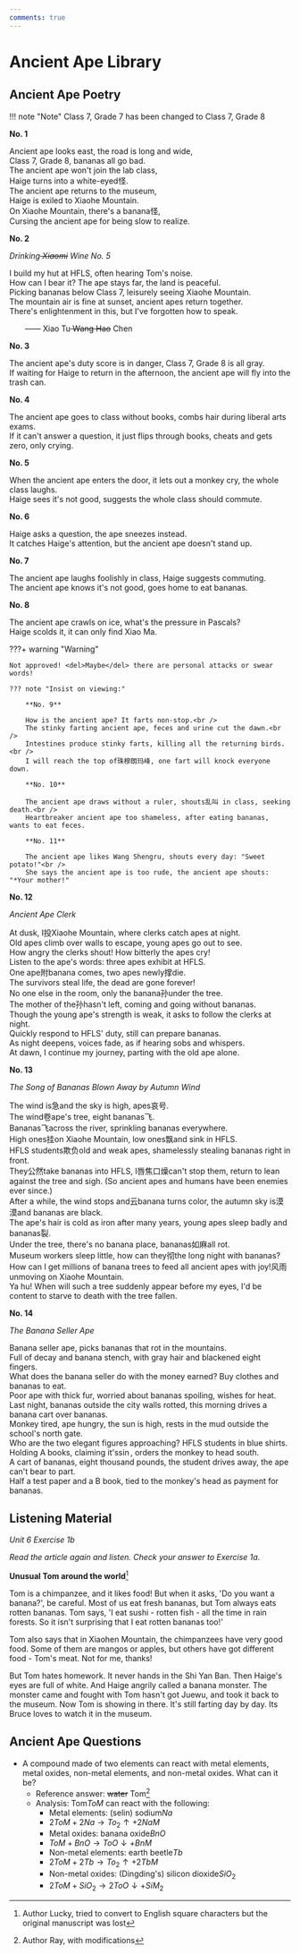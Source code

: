 ```yaml
---
comments: true
---
```


# Ancient Ape Library

## Ancient Ape Poetry

!!! note "Note"
    Class 7, Grade 7 has been changed to Class 7, Grade 8
    

**No. 1**

Ancient ape looks east, the road is long and wide,<br />
Class 7, Grade 8, bananas all go bad.<br />
The ancient ape won't join the lab class,<br />
Haige turns into a white-eyed怪.<br />
The ancient ape returns to the museum,<br />
Haige is exiled to Xiaohe Mountain.<br />
On Xiaohe Mountain, there's a banana怪,<br />
Cursing the ancient ape for being slow to realize.

**No. 2**

*Drinking<del> Xiaomi</del> Wine No. 5*

I build my hut at HFLS, often hearing Tom's noise.<br />
How can I bear it? The ape stays far, the land is peaceful.<br />
Picking bananas below Class 7, leisurely seeing Xiaohe Mountain.<br />
The mountain air is fine at sunset, ancient apes return together.<br />
There's enlightenment in this, but I've forgotten how to speak.

&emsp;&emsp;—— Xiao Tu<del> Wang Hao</del> Chen

**No. 3**

The ancient ape's duty score is in danger, Class 7, Grade 8 is all gray.<br />
If waiting for Haige to return in the afternoon, the ancient ape will fly into the trash can.

**No. 4**

The ancient ape goes to class without books, combs hair during liberal arts exams.<br />
If it can't answer a question, it just flips through books, cheats and gets zero, only crying.

**No. 5**

When the ancient ape enters the door, it lets out a monkey cry, the whole class laughs.<br />
Haige sees it's not good, suggests the whole class should commute.

**No. 6**

Haige asks a question, the ape sneezes instead.<br />
It catches Haige's attention, but the ancient ape doesn't stand up.

**No. 7**

The ancient ape laughs foolishly in class, Haige suggests commuting.<br />
The ancient ape knows it's not good, goes home to eat bananas.

**No. 8**

The ancient ape crawls on ice, what's the pressure in Pascals?<br />
Haige scolds it, it can only find Xiao Ma.

???+ warning "Warning"

    Not approved! <del>Maybe</del> there are personal attacks or swear words!

    ??? note "Insist on viewing:"

        **No. 9**

        How is the ancient ape? It farts non-stop.<br />
        The stinky farting ancient ape, feces and urine cut the dawn.<br />
        Intestines produce stinky farts, killing all the returning birds.<br />
        I will reach the top of珠穆朗玛峰, one fart will knock everyone down.

        **No. 10**

        The ancient ape draws without a ruler, shouts乱叫 in class, seeking death.<br />
        Heartbreaker ancient ape too shameless, after eating bananas, wants to eat feces.

        **No. 11**
        
        The ancient ape likes Wang Shengru, shouts every day: "Sweet potato!"<br />
        She says the ancient ape is too rude, the ancient ape shouts: "*Your mother!"

**No. 12**

*Ancient Ape Clerk*

At dusk, I投Xiaohe Mountain, where clerks catch apes at night.<br />
Old apes climb over walls to escape, young apes go out to see.<br />
How angry the clerks shout! How bitterly the apes cry!<br />
Listen to the ape's words: three apes exhibit at HFLS.<br />
One ape附banana comes, two apes newly撑die.<br />
The survivors steal life, the dead are gone forever!<br />
No one else in the room, only the banana孙under the tree.<br />
The mother of the孙hasn't left, coming and going without bananas.<br />
Though the young ape's strength is weak, it asks to follow the clerks at night.<br />
Quickly respond to HFLS' duty, still can prepare bananas.<br />
As night deepens, voices fade, as if hearing sobs and whispers.<br />
At dawn, I continue my journey, parting with the old ape alone.

**No. 13**

*The Song of Bananas Blown Away by Autumn Wind*

The wind is急and the sky is high, apes哀号.<br />
The wind卷ape's tree, eight bananas飞.<br />
Bananas飞across the river, sprinkling bananas everywhere.<br />
High ones挂on Xiaohe Mountain, low ones飘and sink in HFLS.<br />
HFLS students欺负old and weak apes, shamelessly stealing bananas right in front.<br />
They公然take bananas into HFLS, I唇焦口燥can't stop them, return to lean against the tree and sigh. (So ancient apes and humans have been enemies ever since.)<br />
After a while, the wind stops and云banana turns color, the autumn sky is漠漠and bananas are black.<br />
The ape's hair is cold as iron after many years, young apes sleep badly and bananas裂.<br />
Under the tree, there's no banana place, bananas如麻all rot.<br />
Museum workers sleep little, how can they彻the long night with bananas?<br />
How can I get millions of banana trees to feed all ancient apes with joy!风雨unmoving on Xiaohe Mountain.<br />
Ya hu! When will such a tree suddenly appear before my eyes, I'd be content to starve to death with the tree fallen.

**No. 14**

*The Banana Seller Ape*

Banana seller ape, picks bananas that rot in the mountains.<br />
Full of decay and banana stench, with gray hair and blackened eight fingers.<br />
What does the banana seller do with the money earned? Buy clothes and bananas to eat.<br />
Poor ape with thick fur, worried about bananas spoiling, wishes for heat.<br />
Last night, bananas outside the city walls rotted, this morning drives a banana cart over bananas.<br />
Monkey tired, ape hungry, the sun is high, rests in the mud outside the school's north gate.<br />
Who are the two elegant figures approaching? HFLS students in blue shirts.<br />
Holding A books, claiming it's$\sin$, orders the monkey to head south.<br />
A cart of bananas, eight thousand pounds, the student drives away, the ape can't bear to part.<br />
Half a test paper and a B book, tied to the monkey's head as payment for bananas.

## Listening Material

*Unit 6 Exercise 1b*

_Read the article again and listen. Check your answer to Exercise 1a._

**Unusual Tom around the world**[^1]

Tom is a chimpanzee, and it likes food! But when it asks, 'Do you want a banana?', be careful. Most of us eat fresh bananas, but Tom always eats rotten bananas. Tom says, 'I eat sushi - rotten fish - all the time in rain forests. So it isn't surprising that I eat rotten bananas too!'

Tom also says that in Xiaohen Mountain, the chimpanzees have very good food. Some of them are mangos or apples, but others have got different food - Tom's meat. Not for me, thanks!

But Tom hates homework. It never hands in the Shi Yan Ban. Then Haige's eyes are full of white. And Haige angrily called a banana monster. The monster came and fought with Tom hasn't got Juewu, and took it back to the museum. Now Tom is showing in there. It's still farting day by day. Its Bruce loves to watch it in the museum.

## Ancient Ape Questions

- A compound made of two elements can react with metal elements, metal oxides, non-metal elements, and non-metal oxides. What can it be?
    - Reference answer: ~~water~~ Tom[^2]
    - Analysis: Tom$ToM$ can react with the following:
        - Metal elements: (selin) sodium$Na$
        - $2ToM + 2Na \rightarrow To_2 \uparrow + 2NaM$<br />
        - Metal oxides: banana oxide$BnO$
        - $ToM + BnO \rightarrow ToO \downarrow +  BnM$<br />
        - Non-metal elements: earth beetle$Tb$
        - $2ToM + 2Tb \rightarrow To_2 \uparrow + 2TbM$<br />
        - Non-metal oxides: (Dingding's) silicon dioxide$SiO_2$
        - $2ToM + SiO_2 \rightarrow 2ToO \downarrow + SiM_2$

[^1]: Author Lucky, tried to convert to English square characters but the original manuscript was lost
[^2]: Author Ray, with modifications
